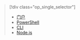 > [!div class="op_single_selector"]
> * [门户](../articles/data-lake-analytics/data-lake-analytics-manage-use-portal.md)
> * [PowerShell](../articles/data-lake-analytics/data-lake-analytics-manage-use-powershell.md)
> * [CLI](../articles/data-lake-analytics/data-lake-analytics-manage-use-cli.md)
> * [Node.js](../articles/data-lake-analytics/data-lake-analytics-manage-use-nodejs.md)
> 
> 

<!---HONumber=AcomDC_0921_2016-->